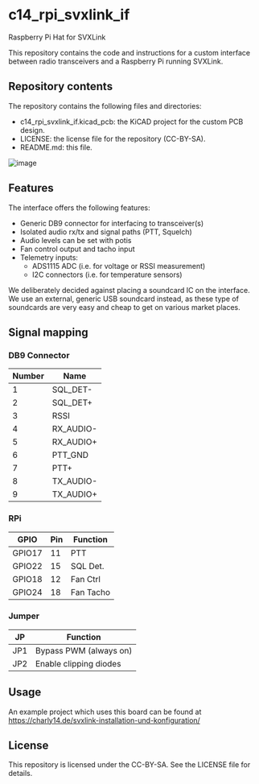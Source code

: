# c14_rpi_svxlink_if
Raspberry Pi Hat for SVXLink

This repository contains the code and instructions for a custom interface between radio transceivers and a Raspberry Pi running SVXLink.

## Repository contents
The repository contains the following files and directories:

* c14_rpi_svxlink_if.kicad_pcb: the KiCAD project for the custom PCB design.
* LICENSE: the license file for the repository (CC-BY-SA).
* README.md: this file.

![image](https://user-images.githubusercontent.com/1631996/226144165-9e673233-b85d-437a-a232-d62e1d56a006.png)

## Features

The interface offers the following features:

* Generic DB9 connector for interfacing to transceiver(s)
* Isolated audio rx/tx and signal paths (PTT, Squelch)
* Audio levels can be set with potis
* Fan control output and tacho input
* Telemetry inputs:
  * ADS1115 ADC (i.e. for voltage or RSSI measurement)
  * I2C connectors (i.e. for temperature sensors)

We deliberately decided against placing a soundcard IC on the interface. We use an external, generic USB soundcard instead, as these type of soundcards are very easy and cheap to get on various market places.

## Signal mapping

### DB9 Connector

| Number | Name       |
| ------ | ---------- |
| 1      | SQL_DET-   |
| 2      | SQL_DET+   |
| 3      | RSSI       |
| 4      | RX_AUDIO- |
| 5      | RX_AUDIO+ |
| 6      | PTT_GND   |
| 7      | PTT+      |
| 8      | TX_AUDIO- |
| 9      | TX_AUDIO+ |


### RPi

| GPIO    | Pin | Function   |
| ------- | --- | ---------- |
| GPIO17  | 11  | PTT        |
| GPIO22  | 15  | SQL Det.   |
| GPIO18  | 12  | Fan Ctrl   |
| GPIO24  | 18  | Fan Tacho  |


### Jumper

| JP  | Function                |
| --- | ----------------------- |
| JP1 | Bypass PWM (always on)  |
| JP2 | Enable clipping diodes  |


## Usage

An example project which uses this board can be found at https://charly14.de/svxlink-installation-und-konfiguration/

## License
This repository is licensed under the CC-BY-SA. See the LICENSE file for details.
